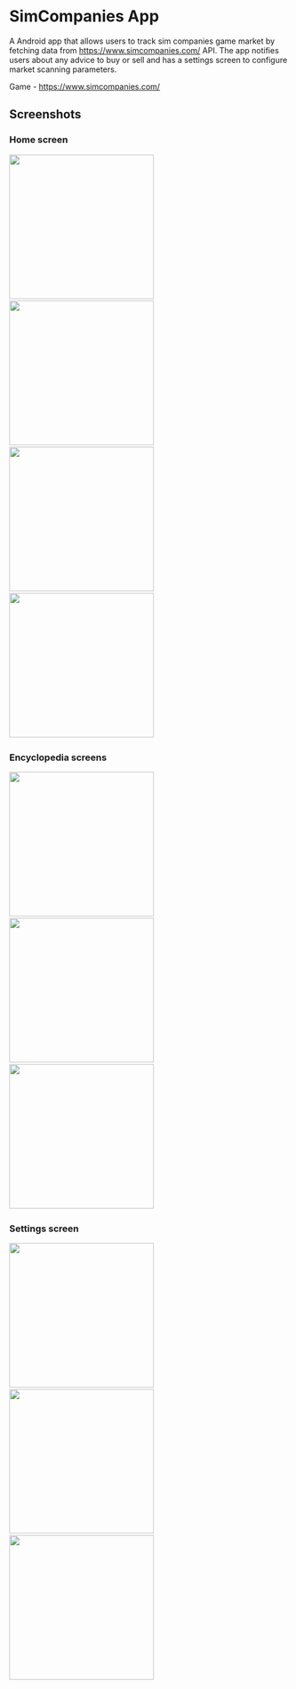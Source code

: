 # SimCompanies App

A Android app that allows users to track sim companies game market by fetching data from https://www.simcompanies.com/ API. The app notifies users about any advice to buy or sell and has a settings screen to configure market scanning parameters.

Game - https://www.simcompanies.com/

## Screenshots

### Home screen

<img src="/screenshots/home1.png" width="260"> &emsp; 
<img src="/screenshots/home2.png" width="260"> &emsp; 
<img src="/screenshots/home3.png" width="260"> &emsp; 
<img src="/screenshots/detail1.png" width="260"> &emsp; 

### Encyclopedia screens

<img src="/screenshots/drawer.png" width="260"> &emsp; 
<img src="/screenshots/resources.png" width="260"> &emsp; 
<img src="/screenshots/buildings.png" width="260"> &emsp; 

### Settings screen

<img src="/screenshots/settings1.png" width="260"> &emsp; 
<img src="/screenshots/settings2.png" width="260"> &emsp; 
<img src="/screenshots/theme.png" width="260"> &emsp; 
